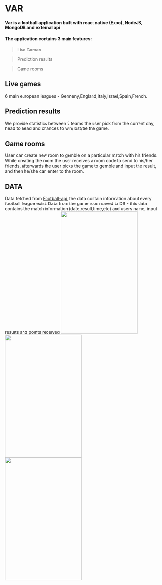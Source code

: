 # VAR
#### Var is a football application built with react native (Expo), NodeJS, MongoDB and external api
#### The application contains 3 main features:
> Live Games

> Prediction results

> Game rooms

## Live games
6 main european leagues - Germeny,England,Italy,Israel,Spain,French.

## Prediction results
We provide statistics between 2 teams the user pick from the current day, head to head and chances to win/lost/tie the game.

## Game rooms
User can create new room to gemble on a particular match with his friends.
While creating the room the user receives a room code to send to his/her friends, afterwards the user picks the game to gemble and input the result, and then
he/she can enter to the room.

## DATA
Data fetched from [Football-api](https://www.api-football.com/), the data contain information about every football league exist.
Data from the game room saved to DB - this data contains the match information (date,result,time,etc) and users name, input results and points received
<img src="https://github.com/ItayGershman/VAR-football-app/blob/master/images/Live_Score.jpg" style="margin-right: 50px" width="250" height="400">
<img src="https://github.com/ItayGershman/VAR-football-app/blob/master/images/Prediction.jpg"  style="margin-right: 50px" width="250" height="400">
<img src="https://github.com/ItayGershman/VAR-football-app/blob/master/images/Room.jpg"  style="margin-right: 20px" width="250" height="400">

